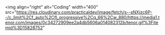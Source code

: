 <img align="right" alt="Coding" width="400" src="https://res.cloudinary.com/practicaldev/image/fetch/s--sNXjzc6P--/c_limit%2Cf_auto%2Cfl_progressive%2Cq_66%2Cw_880/https://media1.tenor.com/images/0c34272909ee2a4db5606a014082312b/tenor.gif%3Fitemid%3D15828752"

<!--
**Kfcullinan/kfcullinan** is a ✨ _special_ ✨ repository because its `README.md` (this file) appears on your GitHub profile.

Here are some ideas to get you started:


  >
-->
